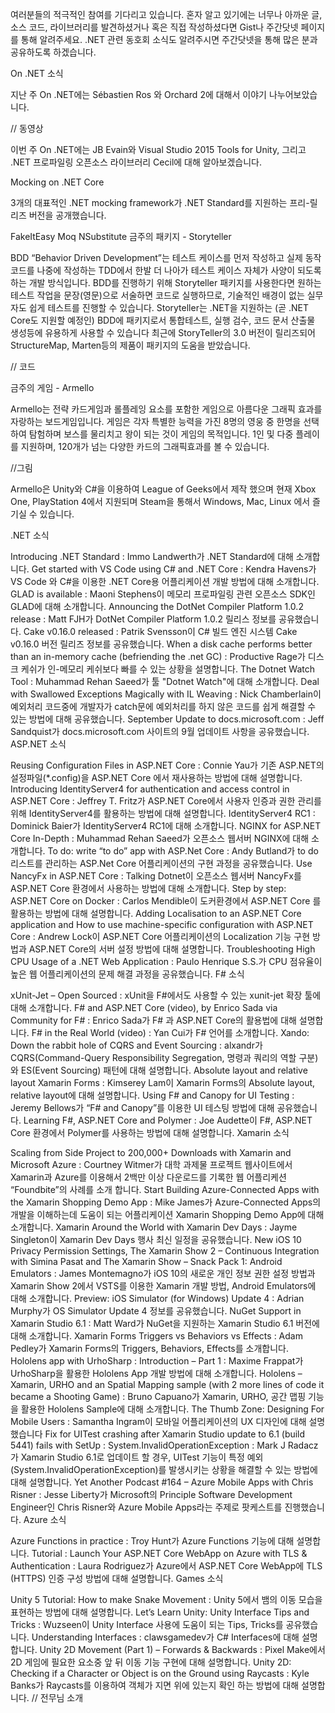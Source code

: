 여러분들의 적극적인 참여를 기다리고 있습니다. 혼자 알고 있기에는 너무나 아까운 글, 소스 코드, 라이브러리를 발견하셨거나 혹은 직접 작성하셨다면 Gist나 주간닷넷 페이지를 통해 알려주세요. .NET 관련 동호회 소식도 알려주시면 주간닷넷을 통해 많은 분과 공유하도록 하겠습니다.

On .NET 소식

지난 주 On .NET에는 Sébastien Ros 와 Orchard 2에 대해서 이야기 나누어보았습니다.

// 동영상

이번 주 On .NET에는 JB Evain와 Visual Studio 2015 Tools for Unity, 그리고 .NET 프로파일링 오픈소스 라이브러리 Cecil에 대해 알아보겠습니다.

Mocking on .NET Core

3개의 대표적인 .NET mocking framework가 .NET Standard를 지원하는 프리-릴리즈 버전을 공개했습니다.

FakeItEasy
Moq
NSubstitute
금주의 패키지 - Storyteller

BDD “Behavior Driven Development”는 테스트 케이스를 먼저 작성하고 실제 동작 코드를 나중에 작성하는 TDD에서 한발 더 나아가 테스트 케이스 자체가 사양이 되도록 하는 개발 방식입니다. BDD를 진행하기 위해 Storyteller 패키지를 사용한다면 원하는 테스트 작업을 문장(영문)으로 서술하면 코드로 실행하므로, 기술적인 배경이 없는 실무자도 쉽게 테스트를 진행할 수 있습니다. Storyteller는 .NET을 지원하는 (곧 .NET Core도 지원할 예정인) BDD에 패키지로서 통합테스트, 실행 검수, 코드 문서 산출물 생성등에 유용하게 사용할 수 있습니다 최근에 StoryTeller의 3.0 버전이 릴리즈되어 StructureMap, Marten등의 제품이 패키지의 도움을 받았습니다.

// 코드

금주의 게임 - Armello

Armello는 전략 카드게임과 롤플레잉 요소를 포함한 게임으로 아름다운 그래픽 효과를 자랑하는 보드게임입니다. 게임은 각자 특별한 능력을 가진 8명의 영웅 중 한명을 선택하여 탐험하며 보스를 물리치고 왕이 되는 것이 게임의 목적입니다. 1인 및 다중 플레이를 지원하며, 120개가 넘는 다양한 카드의 그래픽효과를 볼 수 있습니다.

//그림

Armello은 Unity와 C#을 이용하여 League of Geeks에서 제작 했으며 현재 Xbox One, PlayStation 4에서 지원되며 Steam을 통해서 Windows, Mac, Linux 에서 즐기실 수 있습니다.

.NET 소식

Introducing .NET Standard : Immo Landwerth가 .NET Standard에 대해 소개합니다.
Get started with VS Code using C# and .NET Core : Kendra Havens가 VS Code 와 C#을 이용한 .NET Core용 어플리케이션 개발 방법에 대해 소개합니다.
GLAD is available : Maoni Stephens이 메모리 프로파일링 관련 오픈소스 SDK인 GLAD에 대해 소개합니다.
Announcing the DotNet Compiler Platform 1.0.2 release : Matt FJH가 DotNet Compiler Platform 1.0.2 릴리스 정보를 공유했습니다.
Cake v0.16.0 released : Patrik Svensson이 C# 빌드 엔진 시스템 Cake v0.16.0 버전 릴리즈 정보를 공유했습니다.
When a disk cache performs better than an in-memory cache (befriending the .net GC) : Productive Rage가 디스크 케쉬가 인-메모리 케쉬보다 빠를 수 있는 상황을 설명합니다.
The Dotnet Watch Tool : Muhammad Rehan Saeed가 툴 "Dotnet Watch"에 대해 소개합니다.
Deal with Swallowed Exceptions Magically with IL Weaving : Nick Chamberlain이 예외처리 코드중에 개발자가 catch문에 예외처리를 하지 않은 코드를 쉽게 해결할 수 있는 방법에 대해 공유했습니다.
September Update to docs.microsoft.com : Jeff Sandquist가 docs.microsoft.com 사이트의 9월 업데이트 사항을 공유했습니다.
ASP.NET 소식

Reusing Configuration Files in ASP.NET Core : Connie Yau가 기존 ASP.NET의 설정파일(*.config)을 ASP.NET Core 에서 재사용하는 방법에 대해 설명합니다.
Introducing IdentityServer4 for authentication and access control in ASP.NET Core : Jeffrey T. Fritz가 ASP.NET Core에서 사용자 인증과 권한 관리를 위해 IdentityServer4를 활용하는 방법에 대해 설명합니다.
IdentityServer4 RC1 : Dominick Baier가 IdentityServer4 RC1에 대해 소개합니다.
NGINX for ASP.NET Core In-Depth : Muhammad Rehan Saeed가 오픈소스 웹서버 NGINX에 대해 소개합니다.
To do: write “to do” app with ASP.Net Core : Andy Butland가 to do 리스트를 관리하는 ASP.Net Core 어플리케이션의 구현 과정을 공유했습니다.
Use NancyFx in ASP.NET Core : Talking Dotnet이 오픈소스 웹서버 NancyFx를 ASP.NET Core 환경에서 사용하는 방법에 대해 소개합니다.
Step by step: ASP.NET Core on Docker : Carlos Mendible이 도커환경에서 ASP.NET Core 를 활용하는 방법에 대해 설명합니다.
Adding Localisation to an ASP.NET Core application and How to use machine-specific configuration with ASP.NET Core : Andrew Lock이 ASP.NET Core 어플리케이션의 Localization 기능 구현 방법과 ASP.NET Core의 서버 설정 방법에 대해 설명합니다.
Troubleshooting High CPU Usage of a .NET Web Application : Paulo Henrique S.S.가 CPU 점유율이 높은 웹 어플리케이션의 문제 해결 과정을 공유했습니다.
F# 소식

xUnit-Jet – Open Sourced : xUnit을 F#에서도 사용할 수 있는 xunit-jet 확장 툴에 대해 소개합니다.
F# and ASP.NET Core (video), by Enrico Sada via Community for F# : Enrico Sada가 F# 과 ASP.NET Core의 활용법에 대해 설명합니다.
F# in the Real World (video) : Yan Cui가 F# 언어를 소개합니다.
Xando: Down the rabbit hole of CQRS and Event Sourcing : alxandr가 CQRS(Command-Query Responsibility Segregation, 명령과 쿼리의 역할 구분)와 ES(Event Sourcing) 패턴에 대해 설명합니다.
Absolute layout and relative layout Xamarin Forms : Kimserey Lam이 Xamarin Forms의 Absolute layout, relative layout에 대해 설명합니다.
Using F# and Canopy for UI Testing : Jeremy Bellows가 “F# and Canopy”를 이용한 UI 테스팅 방법에 대해 공유했습니다.
Learning F#, ASP.NET Core and Polymer : Joe Audette이 F#, ASP.NET Core 환경에서 Polymer를 사용하는 방법에 대해 설명합니다.
Xamarin 소식

Scaling from Side Project to 200,000+ Downloads with Xamarin and Microsoft Azure : Courtney Witmer가 대학 과제물 프로젝트 웹사이트에서 Xamarin과 Azure를 이용해서 2백만 이상 다운로드를 기록한 웹 어플리케션 “Foundbite”의 사례를 소개 합니다.
Start Building Azure-Connected Apps with the Xamarin Shopping Demo App : Mike James가 Azure-Connected Apps의 개발을 이해하는데 도움이 되는 어플리케이션 Xamarin Shopping Demo App에 대해 소개합니다.
Xamarin Around the World with Xamarin Dev Days : Jayme Singleton이 Xamarin Dev Days 행사 최신 일정을 공유했습니다.
New iOS 10 Privacy Permission Settings, The Xamarin Show 2 – Continuous Integration with Simina Pasat and The Xamarin Show – Snack Pack 1: Android Emulators : James Montemagno가 iOS 10의 새로운 개인 정보 권한 설정 방법과 Xamarin Show 2에서 VSTS를 이용한 Xamarin 개발 방법, Android Emulators에 대해 소개합니다.
Preview: iOS Simulator (for Windows) Update 4 : Adrian Murphy가 OS Simulator Update 4 정보를 공유했습니다.
NuGet Support in Xamarin Studio 6.1 : Matt Ward가 NuGet을 지원하는 Xamarin Studio 6.1 버전에 대해 소개합니다.
Xamarin Forms Triggers vs Behaviors vs Effects : Adam Pedley가 Xamarin Forms의 Triggers, Behaviors, Effects를 소개합니다.
Hololens app with UrhoSharp : Introduction – Part 1 : Maxime Frappat가 UrhoSharp을 활용한 Hololens App 개발 방법에 대해 소개합니다.
Hololens – Xamarin, URHO and an Spatial Mapping sample (with 2 more lines of code it became a Shooting Game) : Bruno Capuano가 Xamarin, URHO, 공간 맵핑 기능을 활용한 Hololens Sample에 대해 소개합니다.
The Thumb Zone: Designing For Mobile Users : Samantha Ingram이 모바일 어플리케이션의 UX 디자인에 대해 설명 했습니다
Fix for UITest crashing after Xamarin Studio update to 6.1 (build 5441) fails with SetUp : System.InvalidOperationException : Mark J Radacz가 Xamarin Studio 6.1로 업데이트 할 경우, UITest 기능이 특정 예외(System.InvalidOperationException)를 발생시키는 상황을 해결할 수 있는 방법에 대해 설명합니다.
Yet Another Podcast #164 – Azure Mobile Apps with Chris Risner : Jesse Liberty가 Microsoft의 Principle Software Development Engineer인 Chris Risner와 Azure Mobile Apps라는 주제로 팟케스트를 진행했습니다.
Azure 소식

Azure Functions in practice : Troy Hunt가 Azure Functions 기능에 대해 설명합니다.
Tutorial : Launch Your ASP.NET Core WebApp on Azure with TLS & Authentication : Laura Rodriguez가 Azure에서 ASP.NET Core WebApp에 TLS (HTTPS) 인증 구성 방법에 대해 설명합니다.
Games 소식

Unity 5 Tutorial: How to make Snake Movement : Unity 5에서 뱀의 이동 모습을 표현하는 방법에 대해 설명합니다.
Let’s Learn Unity: Unity Interface Tips and Tricks : Wuzseen이 Unity Interface 사용에 도움이 되는 Tips, Tricks를 공유했습니다.
Understanding Interfaces : clawsgamedev가 C# Interfaces에 대해 설명합니다.
Unity 2D Movement (Part 1) – Forwards & Backwards : Pixel Make에서 2D 게임에 필요한 요소중 앞 뒤 이동 기능 구현에 대해 설명합니다.
Unity 2D: Checking if a Character or Object is on the Ground using Raycasts : Kyle Banks가 Raycasts를 이용하여 객체가 지면 위에 있는지 확인 하는 방법에 대해 설명합니다.
// 전무님 소개
